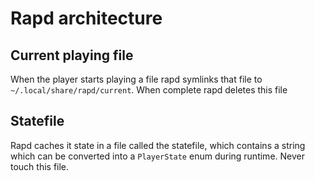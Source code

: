 # Rapd architecture


## Current playing file
When the player starts playing a file rapd symlinks that file to ```~/.local/share/rapd/current```. When complete rapd deletes this file

## Statefile
Rapd caches it state in a file called the statefile, which contains a string which can be converted into a ```PlayerState``` enum during runtime.
Never touch this file.

